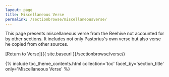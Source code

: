 ```yaml
---
layout: page
title: Miscellaneous Verse
permalink: /sectionbrowse/miscellaneousverse/
---
```


This page presents miscellaneous verse from the Beehive not accounted for by other sections. It includes not only Pastorius's own verse but also verse he copied from other sources.

[Return to Verse]({{ site.baseurl }}/sectionbrowse/verse/)

{% include toc_theme_contents.html collection='toc' facet_by='section_title' only='Miscellaneous Verse' %}

